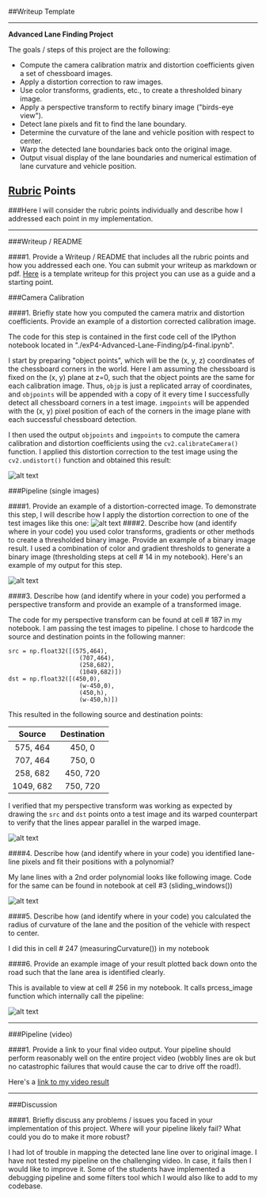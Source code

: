 ##Writeup Template

---

**Advanced Lane Finding Project**

The goals / steps of this project are the following:

* Compute the camera calibration matrix and distortion coefficients given a set of chessboard images.
* Apply a distortion correction to raw images.
* Use color transforms, gradients, etc., to create a thresholded binary image.
* Apply a perspective transform to rectify binary image ("birds-eye view").
* Detect lane pixels and fit to find the lane boundary.
* Determine the curvature of the lane and vehicle position with respect to center.
* Warp the detected lane boundaries back onto the original image.
* Output visual display of the lane boundaries and numerical estimation of lane curvature and vehicle position.

[//]: # (Image References)

[image1]: ./examples/undistort_output.png "Undistorted"
[image2]: ./examples/Thresh-bin.png "Road Transformed"
[image3]: ./examples/combined-threshold.png "Binary Example"
[image4]: ./examples/persp-trans.png "Warp Example"
[image5]: ./examples/color_fit_lines.jpg "Fit Visual"
[image6]: ./examples/example_output.jpg "Output"
[video1]: ./project_video.mp4 "Video"

## [Rubric](https://review.udacity.com/#!/rubrics/571/view) Points
###Here I will consider the rubric points individually and describe how I addressed each point in my implementation.  

---
###Writeup / README

####1. Provide a Writeup / README that includes all the rubric points and how you addressed each one.  You can submit your writeup as markdown or pdf.  [Here](https://github.com/udacity/CarND-Advanced-Lane-Lines/blob/master/writeup_template.md) is a template writeup for this project you can use as a guide and a starting point.  

###Camera Calibration

####1. Briefly state how you computed the camera matrix and distortion coefficients. Provide an example of a distortion corrected calibration image.

The code for this step is contained in the first code cell of the IPython notebook located in "./exP4-Advanced-Lane-Finding/p4-final.ipynb".  

I start by preparing "object points", which will be the (x, y, z) coordinates of the chessboard corners in the world. Here I am assuming the chessboard is fixed on the (x, y) plane at z=0, such that the object points are the same for each calibration image.  Thus, `objp` is just a replicated array of coordinates, and `objpoints` will be appended with a copy of it every time I successfully detect all chessboard corners in a test image.  `imgpoints` will be appended with the (x, y) pixel position of each of the corners in the image plane with each successful chessboard detection.  

I then used the output `objpoints` and `imgpoints` to compute the camera calibration and distortion coefficients using the `cv2.calibrateCamera()` function.  I applied this distortion correction to the test image using the `cv2.undistort()` function and obtained this result: 

![alt text][image1]

###Pipeline (single images)

####1. Provide an example of a distortion-corrected image.
To demonstrate this step, I will describe how I apply the distortion correction to one of the test images like this one:
![alt text][image2]
####2. Describe how (and identify where in your code) you used color transforms, gradients or other methods to create a thresholded binary image.  Provide an example of a binary image result.
I used a combination of color and gradient thresholds to generate a binary image (thresholding steps at cell # 14 in my notebook).  Here's an example of my output for this step.  

![alt text][image3]

####3. Describe how (and identify where in your code) you performed a perspective transform and provide an example of a transformed image.

The code for my perspective transform can be found at cell # 187 in my notebook. I am passing the test images to pipeline. I chose to hardcode the source and destination points in the following manner:

```
src = np.float32([(575,464),
                    (707,464), 
                    (258,682), 
                    (1049,682)])
dst = np.float32([(450,0),
                    (w-450,0),
                    (450,h),
                    (w-450,h)])

```
This resulted in the following source and destination points:

| Source        | Destination   | 
|:-------------:|:-------------:| 
| 575, 464      | 450, 0        | 
| 707, 464      | 750, 0        |
| 258, 682      | 450, 720      |
| 1049, 682     | 750, 720      |

I verified that my perspective transform was working as expected by drawing the `src` and `dst` points onto a test image and its warped counterpart to verify that the lines appear parallel in the warped image.

![alt text][image4]

####4. Describe how (and identify where in your code) you identified lane-line pixels and fit their positions with a polynomial?

My lane lines with a 2nd order polynomial looks like following image. Code for the same can be found in notebook at cell #3 (sliding_windows())

![alt text][image5]

####5. Describe how (and identify where in your code) you calculated the radius of curvature of the lane and the position of the vehicle with respect to center.

I did this in cell # 247 (measuringCurvature()) in my notebook

####6. Provide an example image of your result plotted back down onto the road such that the lane area is identified clearly.

This is available to view at cell # 256 in my notebook. It calls prcess_image function which internally call the pipeline:

![alt text][image2]

---

###Pipeline (video)

####1. Provide a link to your final video output.  Your pipeline should perform reasonably well on the entire project video (wobbly lines are ok but no catastrophic failures that would cause the car to drive off the road!).

Here's a [link to my video result](./project_video_output.mp4)

---

###Discussion

####1. Briefly discuss any problems / issues you faced in your implementation of this project.  Where will your pipeline likely fail?  What could you do to make it more robust?

I had lot of trouble in mapping the detected lane line over to original image. I have not tested my pipeline on the challenging video. In case, it fails then I would like to improve it. Some of the students have implemented a debugging pipeline and some filters tool which I would also like to add to my codebase.

